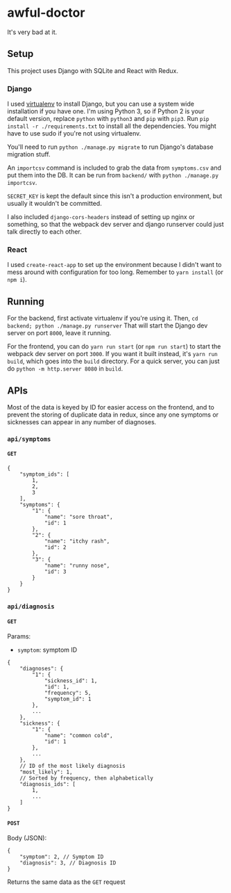 # awful-doctor

It's very bad at it.

## Setup

This project uses Django with SQLite and React with Redux.

### Django

I used [virtualenv](https://virtualenv.pypa.io/en/stable/) to install Django, but you can use a system wide installation if you have one. I'm using Python 3, so if Python 2 is your default version, replace `python` with `python3` and `pip` with `pip3`. Run `pip install -r ./requirements.txt` to install all the dependencies. You might have to use sudo if you're not using virtualenv.

You'll need to run `python ./manage.py migrate` to run Django's database migration stuff.

An `importcsv` command is included to grab the data from `symptoms.csv` and put them into the DB. It can be run from `backend/` with `python ./manage.py importcsv`.

`SECRET_KEY` is kept the default since this isn't a production environment, but usually it wouldn't be committed.

I also included `django-cors-headers` instead of setting up nginx or something, so that the webpack dev server and django runserver could just talk directly to each other.


### React

I used `create-react-app` to set up the environment because I didn't want to mess around with configuration for too long. Remember to `yarn install` (or `npm i`).

## Running

For the backend, first activate virtualenv if you're using it.
Then, `cd backend; python ./manage.py runserver`
That will start the Django dev server on port `8000`, leave it running.

For the frontend, you can do `yarn run start` (or `npm run start`) to start the webpack dev server on port `3000`. If you want it built instead, it's `yarn run build`, which goes into the `build` directory. For a quick server, you can just do `python -m http.server 8080` in `build`.


## APIs

Most of the data is keyed by ID for easier access on the frontend, and to prevent the storing of duplicate data in redux, since any one symptoms or sicknesses can appear in any number of diagnoses.

### `api/symptoms`

#### `GET`

```
{
    "symptom_ids": [
        1,
        2,
        3
    ],
    "symptoms": {
        "1": {
            "name": "sore throat",
            "id": 1
        },
        "2": {
            "name": "itchy rash",
            "id": 2
        },
        "3": {
            "name": "runny nose",
            "id": 3
        }
    }
}
```

### `api/diagnosis`

#### `GET`
Params:

* `symptom`: symptom ID

```
{
    "diagnoses": {
        "1": {
            "sickness_id": 1,
            "id": 1,
            "frequency": 5,
            "symptom_id": 1
        },
        ...
    },
    "sickness": {
        "1": {
            "name": "common cold",
            "id": 1
        },
        ...
    },
    // ID of the most likely diagnosis
    "most_likely": 1,
    // Sorted by frequency, then alphabetically
    "diagnosis_ids": [
        1,
        ...
    ]
}
```

#### `POST`

Body (JSON):
```
{
    "symptom": 2, // Symptom ID
    "diagnosis": 3, // Diagnosis ID
}
```
Returns the same data as the `GET` request
